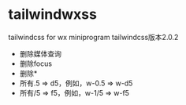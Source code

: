 # tailwindwxss
tailwindcss for wx miniprogram
tailwindcss版本2.0.2

- 删除媒体查询
- 删除focus
- 删除*
- 所有\.5 => d5，例如，w-0.5 => w-d5
- 所有\/5 => f5，例如，w-1/5 => w-f5

